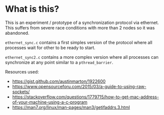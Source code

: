 # What is this?
This is an experiment / prototype of a synchronization protocol via ethernet. This suffers from severe race conditions with more than 2 nodes so it was abandoned.

`ethernet_sync.c` contains a first simples version of the protocol where all processes wait for other to be ready to start.

`ethernet_sync2.c` contains a more complex version where all processes can synchronize at any point similar to a `pthread_barrier`.

Resources used:
- https://gist.github.com/austinmarton/1922600
- https://www.opensourceforu.com/2015/03/a-guide-to-using-raw-sockets/
- https://stackoverflow.com/questions/1779715/how-to-get-mac-address-of-your-machine-using-a-c-program
- https://man7.org/linux/man-pages/man3/getifaddrs.3.html